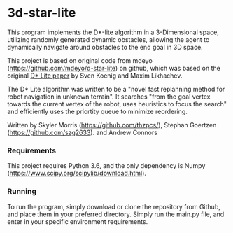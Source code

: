 # 3d-star-lite

This program implements the D*-lite algorithm in a 3-Dimensional space, utilizing randomly generated dynamic obstacles, allowing the agent to dynamically navigate around obstacles to the end goal in 3D space.

This project is based on original code from mdeyo (https://github.com/mdeyo/d-star-lite) on github, which was based on the original [D* Lite paper](http://idm-lab.org/bib/abstracts/papers/aaai02b.pdf) by Sven Koenig and Maxim Likhachev.

The D* Lite algorithm was written to be a "novel fast replanning method for robot navigation in unknown terrain". It searches "from the goal vertex towards the current vertex of the robot, uses heuristics to focus the search" and 
efficiently uses the priortity queue to minimize reordering.

Written by Skyler Morris (https://github.com/thzpcs/), Stephan Goertzen (https://github.com/szg2633). and Andrew Connors

### Requirements
This project requires Python 3.6, and the only dependency is Numpy (https://www.scipy.org/scipylib/download.html).

### Running

To run the program, simply download or clone the repository from Github, and place them in your preferred directory. Simply run the main.py file, and enter in your specific environment requirements.

